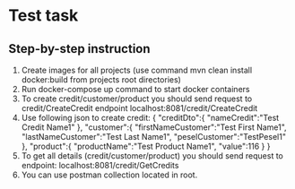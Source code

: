 # Test task

## Step-by-step instruction

1. Create images for all projects (use command 
mvn clean install docker:build
 from projects root directories)
2. Run 
docker-compose up
 command to start docker containers
3. To create credit/customer/product you should send request to credit/CreateCredit endpoint 
localhost:8081/credit/CreateCredit
4. Use following json to create credit:
{
  "creditDto":{
    "nameCredit":"Test Credit Name1"
  },
  "customer":{
    "firstNameCustomer":"Test First Name1",
    "lastNameCustomer":"Test Last Name1",
    "peselCustomer":"TestPesel1"
  },
  "product":{
    "productName":"Test Product Name1",
    "value":116
  }
}
5. To get all details (credit/customer/product) you should send request to endpoint: 
localhost:8081/credit/GetCredits
6. You can use postman collection located in root.